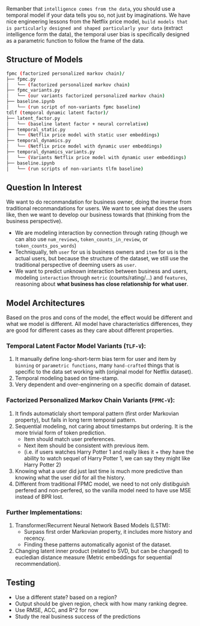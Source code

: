 Remanber that `intelligence comes from the data`, you should use a temporal model if your data tells you so, not just by imaginations. We have nice engineering lessons from the Netflix price model, `build models that is particularly designed and shaped particularly your data` (extract intelligence form the data), the temporal user bias is specifically designed as a parametric function to follow the frame of the data.

## Structure of Models
```bash
fpmc (factorized personalized markov chain)/
├── fpmc.py
│   └── (factorized personalized markov chain)
├── fpmc_variants.py
│   └── (our variants factorized personalized markov chain)
├── baseline.ipynb
│   └── (run script of non-variants fpmc baseline)
tdlf (temporal dynamic latent factor)/
├── latent_factor.py
│   └── (baseline latent factor + neural correlative)
├── temporal_static.py
│   └── (Netflix price model with static user embeddings)
├── temporal_dynamics.py
│   └── (Netflix price model with dynamic user embeddings)
├── temporal_dynamics_variants.py
│   └── (Variants Netflix price model with dynamic user embeddings)
├── baseline.ipynb
│   └── (run scripts of non-variants tlfm baseline)
```

## Question In Interest
We want to do reconmandation for business owner, doing the inverse from traditional reconmandations for users. We want to see what does the users like, then we want to develop our business towards that (thinking from the business perspective).

- We are modeling interaction by connection through rating (though we can also use `num_reviews`, `token_counts_in_review`, or `token_counts_pos_words`)
- Techniqually, teh `user` for us is business owners and `item` for us is the actual users, but because the structure of the dataset, we still use the traditional perspective of deeming users as `user`.
- We want to predict unknown interaction between business and users, modeling `interaction` through `metric` (counts/rating/...) and `features`, reasoning about **what business has close relationship for what user**.

## Model Architectures
Based on the pros and cons of the model, the effect would be different and what we model is different. All model have characteristics differences, they are good for different cases as they care about different properties.

### Temporal Latent Factor Model Variants (`TLF-V`):
1. It manually define long-short-term bias term for user and item by `binning` or `parametric functions`, many `hand-crafted` things that is specific to the data set working with (original model for Netflix dataset).
2. Temporal modeling based on time-stamp.
3. Very dependent and over-enginnering on a specific domain of dataset.

### Factorized Personalized Markov Chain Variants (`FPMC-V`):
1. It finds automaticlaly short temporal pattern (first order Markovian property), but fails in long term temporal pattern.
2. Sequential modeling, not caring about timestamps but ordering. It is the more trivial form of token prediction.
    - Item should match user preferences.
    - Next item should be consistent with previous item.
    - (i.e. if users watches Harry Potter 1 and really likes it + they have the ability to watch sequel of Harry Potter 1, we can say they might like Harry Potter 2)
3. Knowing what a user did just last time is much more predictive than knowing what the user did for all the history.
4. Different from traditional FPMC model, we need to not only distibguish perfered and non-perfered, so the vanilla model need to have use MSE instead of BPR lost.

### Further Implementations:
1. Transformer/Recurrent Neural Network Based Models (LSTM):
    - Surpass first order Markovian property, it includes more history and recency.
    - Finding these patterns automatically agonist of the dataset.
2. Changing latent inner product (related to SVD, but can be changed) to eucledian distance measure (Metric embeddings for sequential recommendation).

## Testing
- Use a different state? based on a region?
- Output should be given region, check with how many ranking degree.
- Use RMSE, ACC, and R^2 for now
- Study the real business success of the predictions